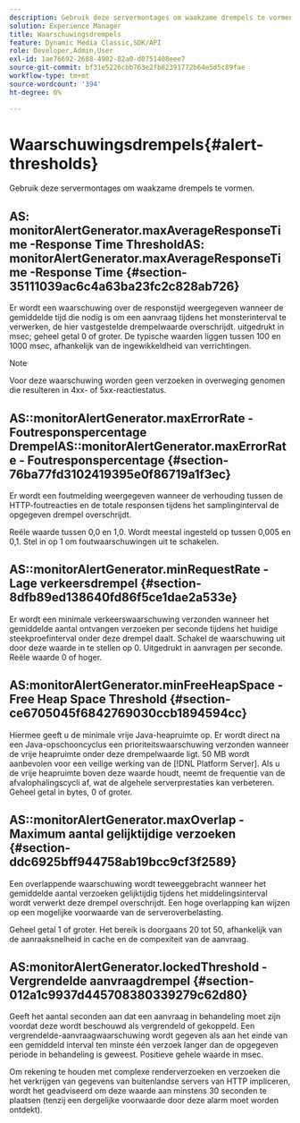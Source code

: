 ```yaml
---
description: Gebruik deze servermontages om waakzame drempels te vormen.
solution: Experience Manager
title: Waarschuwingsdrempels
feature: Dynamic Media Classic,SDK/API
role: Developer,Admin,User
exl-id: 1ae76692-2688-4902-82a0-d0751408eee7
source-git-commit: bf31e5226cbb763e2fb82391772b64e5d5c89fae
workflow-type: tm+mt
source-wordcount: '394'
ht-degree: 0%

---
```


# Waarschuwingsdrempels{#alert-thresholds}

Gebruik deze servermontages om waakzame drempels te vormen.

## AS: monitorAlertGenerator.maxAverageResponseTime -Response Time ThresholdAS: monitorAlertGenerator.maxAverageResponseTime -Response Time {#section-35111039ac6c4a63ba23fc2c828ab726}

Er wordt een waarschuwing over de responstijd weergegeven wanneer de gemiddelde tijd die nodig is om een aanvraag tijdens het monsterinterval te verwerken, de hier vastgestelde drempelwaarde overschrijdt. uitgedrukt in msec; geheel getal 0 of groter. De typische waarden liggen tussen 100 en 1000 msec, afhankelijk van de ingewikkeldheid van verrichtingen.

>[!NOTE]
>
>Voor deze waarschuwing worden geen verzoeken in overweging genomen die resulteren in 4xx- of 5xx-reactiestatus.

## AS::monitorAlertGenerator.maxErrorRate - Foutresponspercentage DrempelAS::monitorAlertGenerator.maxErrorRate - Foutresponspercentage {#section-76ba77fd3102419395e0f86719a1f3ec}

Er wordt een foutmelding weergegeven wanneer de verhouding tussen de HTTP-foutreacties en de totale responsen tijdens het samplinginterval de opgegeven drempel overschrijdt.

Reële waarde tussen 0,0 en 1,0. Wordt meestal ingesteld op tussen 0,005 en 0,1. Stel in op 1 om foutwaarschuwingen uit te schakelen.

## AS::monitorAlertGenerator.minRequestRate - Lage verkeersdrempel {#section-8dfb89ed138640fd86f5ce1dae2a533e}

Er wordt een minimale verkeerswaarschuwing verzonden wanneer het gemiddelde aantal ontvangen verzoeken per seconde tijdens het huidige steekproefinterval onder deze drempel daalt. Schakel de waarschuwing uit door deze waarde in te stellen op 0. Uitgedrukt in aanvragen per seconde. Reële waarde 0 of hoger.

## AS:monitorAlertGenerator.minFreeHeapSpace -Free Heap Space Threshold {#section-ce6705045f6842769030ccb1894594cc}

Hiermee geeft u de minimale vrije Java-heapruimte op. Er wordt direct na een Java-opschooncyclus een prioriteitswaarschuwing verzonden wanneer de vrije heapruimte onder deze drempelwaarde ligt. 50 MB wordt aanbevolen voor een veilige werking van de [!DNL Platform Server]. Als u de vrije heapruimte boven deze waarde houdt, neemt de frequentie van de afvalophalingscycli af, wat de algehele serverprestaties kan verbeteren. Geheel getal in bytes, 0 of groter.

## AS::monitorAlertGenerator.maxOverlap - Maximum aantal gelijktijdige verzoeken {#section-ddc6925bff944758ab19bcc9cf3f2589}

Een overlappende waarschuwing wordt teweeggebracht wanneer het gemiddelde aantal verzoeken gelijktijdig tijdens het middelingsinterval wordt verwerkt deze drempel overschrijdt. Een hoge overlapping kan wijzen op een mogelijke voorwaarde van de serveroverbelasting.

Geheel getal 1 of groter. Het bereik is doorgaans 20 tot 50, afhankelijk van de aanraaksnelheid in cache en de compexiteit van de aanvraag.

## AS:monitorAlertGenerator.lockedThreshold - Vergrendelde aanvraagdrempel {#section-012a1c9937d445708380339279c62d80}

Geeft het aantal seconden aan dat een aanvraag in behandeling moet zijn voordat deze wordt beschouwd als vergrendeld of gekoppeld. Een vergrendelde-aanvraagwaarschuwing wordt gegeven als aan het einde van een gemiddeld interval ten minste één verzoek langer dan de opgegeven periode in behandeling is geweest. Positieve gehele waarde in msec.

Om rekening te houden met complexe renderverzoeken en verzoeken die het verkrijgen van gegevens van buitenlandse servers van HTTP impliceren, wordt het geadviseerd om deze waarde aan minstens 30 seconden te plaatsen (tenzij een dergelijke voorwaarde door deze alarm moet worden ontdekt).

